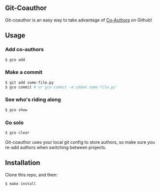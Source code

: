 ## Git-Coauthor

Git-coauthor is an easy way to take advantage of [Co-Authors](https://help.github.com/articles/creating-a-commit-with-multiple-authors/) on Github!

## Usage

### Add co-authors
```sh
$ gco add
```

### Make a commit

```sh
$ git add some-file.py
$ gco commit # or gco commit -m'added some-file.py'
```

### See who's riding along

```sh
$ gco show
```

### Go solo

```sh
$ gco clear
```

Git-coauthor uses your local git config to store authors, so make sure you re-add authors when switching between projects.

## Installation

Clone this repo, and then:

```sh
$ make install
```
